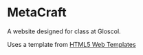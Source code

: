 # MetaCraft

A website designed for class at Gloscol.

Uses a template from [HTML5 Web Templates](http://www.html5webtemplates.co.uk)
